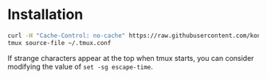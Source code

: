 # Installation


```bash
curl -H "Cache-Control: no-cache" https://raw.githubusercontent.com/kongjiadongyuan/terminal_config/main/tmux/tmux.conf > ~/.tmux.conf
tmux source-file ~/.tmux.conf
```

If strange characters appear at the top when tmux starts, you can consider modifying the value of `set -sg escape-time`.
